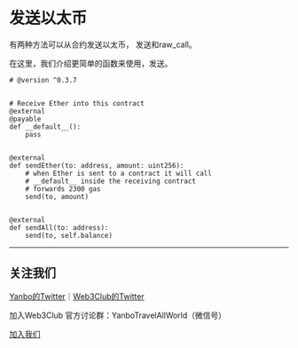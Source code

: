 # 发送以太币
有两种方法可以从合约发送以太币，
发送和raw_call。

在这里，我们介绍更简单的函数来使用，发送。


```
# @version ^0.3.7


# Receive Ether into this contract
@external
@payable
def __default__():
    pass


@external
def sendEther(to: address, amount: uint256):
    # when Ether is sent to a contract it will call 
    # __default__ inside the receiving contract
    # forwards 2300 gas
    send(to, amount)


@external
def sendAll(to: address):
    send(to, self.balance)
```

---
## 关注我们
[Yanbo的Twitter](https://twitter.com/YanboOfficial)｜[Web3Club的Twitter](https://twitter.com/Web3ClubCN)

加入Web3Club 官方讨论群：YanboTravelAllWorld（微信号）

[加入我们](https://github.com/Web3-Club/Intro./blob/main/Join%20club.md)